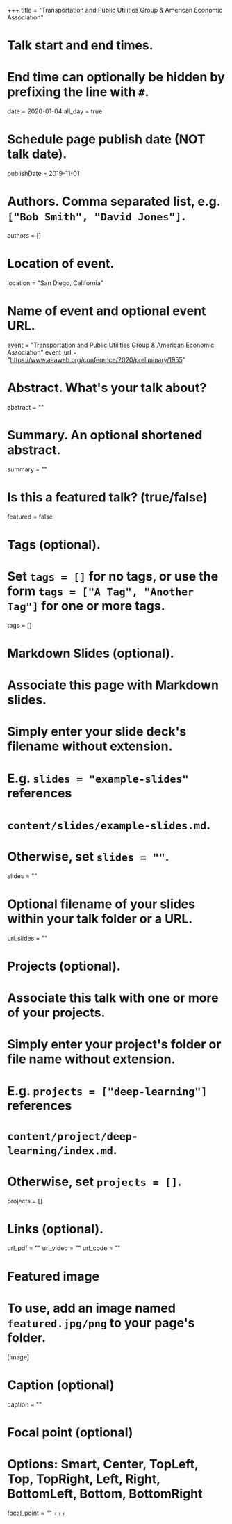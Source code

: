 +++
title = "Transportation and Public Utilities Group & American Economic Association"

# Talk start and end times.
#   End time can optionally be hidden by prefixing the line with `#`.
date = 2020-01-04
all_day = true

# Schedule page publish date (NOT talk date).
publishDate = 2019-11-01

# Authors. Comma separated list, e.g. `["Bob Smith", "David Jones"]`.
authors = []

# Location of event.
location = "San Diego, California"

# Name of event and optional event URL.
event = "Transportation and Public Utilities Group & American Economic Association"
event_url = "https://www.aeaweb.org/conference/2020/preliminary/1955"

# Abstract. What's your talk about?
abstract = ""

# Summary. An optional shortened abstract.
summary = ""

# Is this a featured talk? (true/false)
featured = false

# Tags (optional).
#   Set `tags = []` for no tags, or use the form `tags = ["A Tag", "Another Tag"]` for one or more tags.
tags = []

# Markdown Slides (optional).
#   Associate this page with Markdown slides.
#   Simply enter your slide deck's filename without extension.
#   E.g. `slides = "example-slides"` references 
#   `content/slides/example-slides.md`.
#   Otherwise, set `slides = ""`.
slides = ""

# Optional filename of your slides within your talk folder or a URL.
url_slides = ""

# Projects (optional).
#   Associate this talk with one or more of your projects.
#   Simply enter your project's folder or file name without extension.
#   E.g. `projects = ["deep-learning"]` references 
#   `content/project/deep-learning/index.md`.
#   Otherwise, set `projects = []`.
projects = []

# Links (optional).
url_pdf = ""
url_video = ""
url_code = ""

# Featured image
# To use, add an image named `featured.jpg/png` to your page's folder. 
[image]
  # Caption (optional)
  caption = ""

  # Focal point (optional)
  # Options: Smart, Center, TopLeft, Top, TopRight, Left, Right, BottomLeft, Bottom, BottomRight
  focal_point = ""
+++
